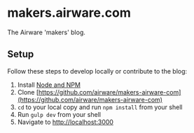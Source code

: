 makers.airware.com
==================

The Airware 'makers' blog.


Setup
-----

Follow these steps to develop locally or contribute to the blog:

1. Install [Node and NPM](https://nodejs.org/en/)
2. Clone [https://github.com/airware/makers-airware-com](https://github.com/airware/makers-airware-com)
3. `cd` to your local copy and run `npm install` from your shell
4. Run `gulp dev` from your shell
5. Navigate to [http://localhost:3000](http://localhost:3000)